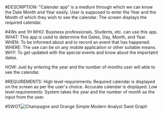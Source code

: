 #DESCRIPTION:
  "Calender app" is a medium through which we can know the Date Month and Year easily.
  User is supposed to enter the Year and the Month of which they wish to see the calendar.
  The screen displays the required calendar.

#4Ws and 1H
  WHO: Business professionals, Students, etc. can use this app.
  WHAT: This app is used to determine the Dates, Day, Month, and Year.
  WHEN: To be informed about and to record an event that has happened.
  WHERE: The use can be on any mobile application or other suitable means.
  WHY: To get updated with the special events and know about the importatnt dates.

  HOW: Just by entering the year and the number of months user will able to see the calendar. 

#REQUIREMENTS:
	High level requirements:
		Required calendar is displayed on the screen as per the user's choice.
		Accurate calendar is displayed.
	Low level requirements:
		System takes the year and the number of month as the input from the user.
		
#SWOT![Champagne and Orange Simple Modern Analyst Swot Graph](https://user-images.githubusercontent.com/42490038/153709388-2c548f24-6c11-4eb8-8a54-36b20cc993ae.jpg)

